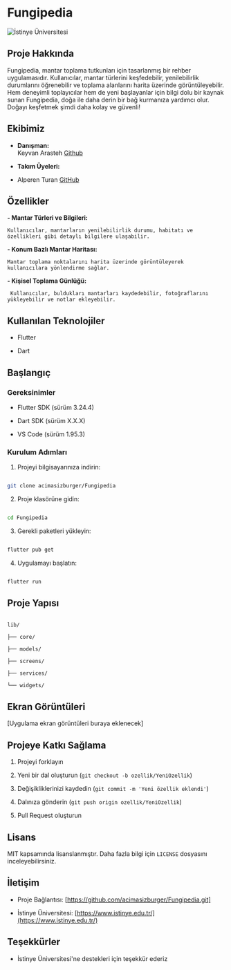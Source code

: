 
# Fungipedia

  

![İstinye Üniversitesi](https://www.unitededucation.com/linklogoch/istinye-university-logo.png)

  

## Proje Hakkında

Fungipedia, mantar toplama tutkunları için tasarlanmış bir rehber uygulamasıdır. Kullanıcılar, mantar türlerini keşfedebilir, yenilebilirlik durumlarını öğrenebilir ve toplama alanlarını harita üzerinde görüntüleyebilir. Hem deneyimli toplayıcılar hem de yeni başlayanlar için bilgi dolu bir kaynak sunan Fungipedia, doğa ile daha derin bir bağ kurmanıza yardımcı olur. Doğayı keşfetmek şimdi daha kolay ve güvenli!

  

## Ekibimiz

-  **Danışman:**  
Keyvan Arasteh [Github](https://github.com/keyvanarasteh)


-  **Takım Üyeleri:**

- Alperen Turan [GitHub](https://github.com/acimasizburger)

  

## Özellikler

**- Mantar Türleri ve Bilgileri:**

	Kullanıcılar, mantarların yenilebilirlik durumu, habitatı ve özellikleri gibi detaylı bilgilere ulaşabilir.
**- Konum Bazlı Mantar Haritası:**

	Mantar toplama noktalarını harita üzerinde görüntüleyerek kullanıcılara yönlendirme sağlar.
**- Kişisel Toplama Günlüğü:**

	 Kullanıcılar, buldukları mantarları kaydedebilir, fotoğraflarını yükleyebilir ve notlar ekleyebilir.


## Kullanılan Teknolojiler

- Flutter

- Dart

## Başlangıç

  

### Gereksinimler

- Flutter SDK (sürüm 3.24.4)

- Dart SDK (sürüm X.X.X)

- VS Code (sürüm 1.95.3)

  

### Kurulum Adımları

1. Projeyi bilgisayarınıza indirin:

```bash

git clone acimasizburger/Fungipedia

```

  

2. Proje klasörüne gidin:

```bash

cd Fungipedia

```

  

3. Gerekli paketleri yükleyin:

```bash

flutter pub get

```

  

4. Uygulamayı başlatın:

```bash

flutter run

```

  

## Proje Yapısı

```

lib/

├── core/

├── models/

├── screens/

├── services/

└── widgets/

```

  

## Ekran Görüntüleri

[Uygulama ekran görüntüleri buraya eklenecek]

  

## Projeye Katkı Sağlama

1. Projeyi forklayın

2. Yeni bir dal oluşturun (`git checkout -b ozellik/YeniOzellik`)

3. Değişikliklerinizi kaydedin (`git commit -m 'Yeni özellik eklendi'`)

4. Dalınıza gönderin (`git push origin ozellik/YeniOzellik`)

5. Pull Request oluşturun

  

## Lisans

MIT kapsamında lisanslanmıştır. Daha fazla bilgi için `LICENSE` dosyasını inceleyebilirsiniz.

  

## İletişim

- Proje Bağlantısı: [https://github.com/acimasizburger/Fungipedia.git]

- İstinye Üniversitesi: [https://www.istinye.edu.tr/](https://www.istinye.edu.tr/)

  

## Teşekkürler

- İstinye Üniversitesi'ne destekleri için teşekkür ederiz